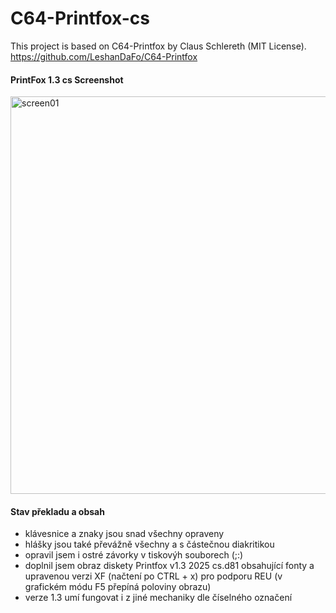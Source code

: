 # C64-Printfox-cs
This project is based on C64-Printfox by Claus Schlereth (MIT License).
<br />https://github.com/LeshanDaFo/C64-Printfox

#### PrintFox 1.3 cs Screenshot
<img width="845" height="636" alt="screen01" src="https://github.com/user-attachments/assets/8da4f173-f14b-4458-936c-93abaf0aa9bd" />

#### Stav překladu a obsah
- klávesnice a znaky jsou snad všechny opraveny
- hlášky jsou také převážně všechny a s částečnou diakritikou
- opravil jsem i ostré závorky v tiskovýh souborech (;:)
- doplnil jsem obraz diskety Printfox v1.3 2025 cs.d81 obsahující fonty a upravenou verzi XF (načtení po CTRL + x) pro podporu REU (v grafickém módu F5 přepíná poloviny obrazu)
- verze 1.3 umí fungovat i z jiné mechaniky dle číselného označení
